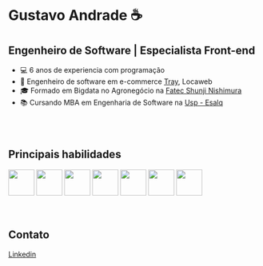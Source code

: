 <h1> Gustavo Andrade ☕</h1>
<h2>Engenheiro de Software | Especialista Front-end</h2>
<ul>
<li>💻 6 anos de experiencia com programação</li>
<li>💼 Engenheiro de software em e-commerce <a href="https://www.tray.com.br/">Tray</a>, Locaweb</li>
<li>🎓 Formado em Bigdata no Agronegócio na <a href="https://www.fatecpompeia.edu.br/">Fatec Shunji Nishimura</a> </li>
<li>📚 Cursando MBA em Engenharia de Software na <a href="https://mbauspesalq.com/">Usp - Esalq</a> </li>
</ul>

<br>
<br>

<h2>Principais habilidades</h2>
<div>
  <img height="52" width="52" src="https://cdn.jsdelivr.net/gh/devicons/devicon/icons/javascript/javascript-original.svg" />
  <img height="52" width="52" src="https://cdn.jsdelivr.net/gh/devicons/devicon/icons/typescript/typescript-original.svg" />
  <img height="52" width="52" src="https://cdn.jsdelivr.net/gh/devicons/devicon/icons/react/react-original.svg" />
  <img height="52" width="52" src="https://cdn.jsdelivr.net/gh/devicons/devicon/icons/vuejs/vuejs-original.svg" />
  <img height="52" width="52" src="https://cdn.jsdelivr.net/gh/devicons/devicon/icons/html5/html5-original.svg" />
  <img height="52" width="52" src="https://cdn.jsdelivr.net/gh/devicons/devicon/icons/css3//css3-original.svg" />
  <img height="52" width="52" src="https://cdn.jsdelivr.net/gh/devicons/devicon/icons/sass/sass-original.svg" />
</div>

<br>
<br>

<h2>Contato</h2>
<div>
  <a href="https://www.linkedin.com/in/deustavo/">
    Linkedin
  </a>
</div>
